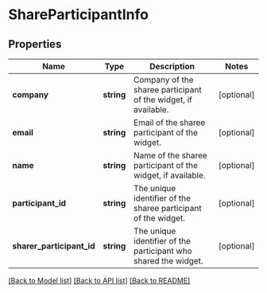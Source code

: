 # ShareParticipantInfo

## Properties
Name | Type | Description | Notes
------------ | ------------- | ------------- | -------------
**company** | **string** | Company of the sharee participant of the widget, if available. | [optional] 
**email** | **string** | Email of the sharee participant of the widget. | [optional] 
**name** | **string** | Name of the sharee participant of the widget, if available. | [optional] 
**participant_id** | **string** | The unique identifier of the sharee participant of the widget. | [optional] 
**sharer_participant_id** | **string** | The unique identifier of the participant who shared the widget. | [optional] 

[[Back to Model list]](../README.md#documentation-for-models) [[Back to API list]](../README.md#documentation-for-api-endpoints) [[Back to README]](../README.md)


